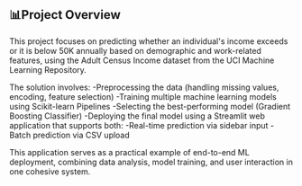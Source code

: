 ## 📊**Project Overview**

This project focuses on predicting whether an individual's income exceeds or it is below 50K annually based on demographic and work-related features, using the Adult Census Income dataset from the UCI Machine Learning Repository.

The solution involves:
-Preprocessing the data (handling missing values, encoding, feature selection)
-Training multiple machine learning models using Scikit-learn Pipelines
-Selecting the best-performing model (Gradient Boosting Classifier)
-Deploying the final model using a Streamlit web application that supports both:
-Real-time prediction via sidebar input
-Batch prediction via CSV upload

This application serves as a practical example of end-to-end ML deployment, combining data analysis, model training, and user interaction in one cohesive system.
